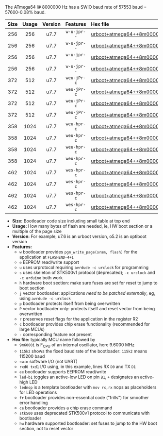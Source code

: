 The ATmega64 @ 8000000 Hz has a SWIO baud rate of 57553 baud = 57600-0.08% baud.

|Size|Usage|Version|Features|Hex file|
|:-:|:-:|:-:|:-:|:--|
|256|256|u7.7|`w-u-jpr--`|[urboot+atmega64++8m0000i+++57k6_swio_rxd2_txd3_led+b5.hex](https://raw.githubusercontent.com/stefanrueger/urboot.hex/main/mcus/atmega64/internal_oscillator/fint++8m0000_Hz/br+++57k6_bps/urboot+atmega64++8m0000i+++57k6_swio_rxd2_txd3_led+b5.hex)|
|256|256|u7.7|`w-u-jpr--`|[urboot+atmega64++8m0000i+++57k6_swio_rxd2_txd3_lednop.hex](https://raw.githubusercontent.com/stefanrueger/urboot.hex/main/mcus/atmega64/internal_oscillator/fint++8m0000_Hz/br+++57k6_bps/urboot+atmega64++8m0000i+++57k6_swio_rxd2_txd3_lednop.hex)|
|256|256|u7.7|`w-u-jpr--`|[urboot+atmega64++8m0000i+++57k6_swio_rxe0_txe1_led+b5.hex](https://raw.githubusercontent.com/stefanrueger/urboot.hex/main/mcus/atmega64/internal_oscillator/fint++8m0000_Hz/br+++57k6_bps/urboot+atmega64++8m0000i+++57k6_swio_rxe0_txe1_led+b5.hex)|
|256|256|u7.7|`w-u-jpr--`|[urboot+atmega64++8m0000i+++57k6_swio_rxe0_txe1_lednop.hex](https://raw.githubusercontent.com/stefanrueger/urboot.hex/main/mcus/atmega64/internal_oscillator/fint++8m0000_Hz/br+++57k6_bps/urboot+atmega64++8m0000i+++57k6_swio_rxe0_txe1_lednop.hex)|
|372|512|u7.7|`weu-jPr-c`|[urboot+atmega64++8m0000i+++57k6_swio_rxd2_txd3_ee_led+b5_fr_ce.hex](https://raw.githubusercontent.com/stefanrueger/urboot.hex/main/mcus/atmega64/internal_oscillator/fint++8m0000_Hz/br+++57k6_bps/urboot+atmega64++8m0000i+++57k6_swio_rxd2_txd3_ee_led+b5_fr_ce.hex)|
|372|512|u7.7|`weu-jPr-c`|[urboot+atmega64++8m0000i+++57k6_swio_rxd2_txd3_ee_lednop_fr_ce.hex](https://raw.githubusercontent.com/stefanrueger/urboot.hex/main/mcus/atmega64/internal_oscillator/fint++8m0000_Hz/br+++57k6_bps/urboot+atmega64++8m0000i+++57k6_swio_rxd2_txd3_ee_lednop_fr_ce.hex)|
|372|512|u7.7|`weu-jPr-c`|[urboot+atmega64++8m0000i+++57k6_swio_rxe0_txe1_ee_led+b5_fr_ce.hex](https://raw.githubusercontent.com/stefanrueger/urboot.hex/main/mcus/atmega64/internal_oscillator/fint++8m0000_Hz/br+++57k6_bps/urboot+atmega64++8m0000i+++57k6_swio_rxe0_txe1_ee_led+b5_fr_ce.hex)|
|372|512|u7.7|`weu-jPr-c`|[urboot+atmega64++8m0000i+++57k6_swio_rxe0_txe1_ee_lednop_fr_ce.hex](https://raw.githubusercontent.com/stefanrueger/urboot.hex/main/mcus/atmega64/internal_oscillator/fint++8m0000_Hz/br+++57k6_bps/urboot+atmega64++8m0000i+++57k6_swio_rxe0_txe1_ee_lednop_fr_ce.hex)|
|358|1024|u7.7|`weu-hpr-c`|[urboot+atmega64++8m0000i+++57k6_swio_rxd2_txd3_ee_led+b5_fr_ce_hw.hex](https://raw.githubusercontent.com/stefanrueger/urboot.hex/main/mcus/atmega64/internal_oscillator/fint++8m0000_Hz/br+++57k6_bps/urboot+atmega64++8m0000i+++57k6_swio_rxd2_txd3_ee_led+b5_fr_ce_hw.hex)|
|358|1024|u7.7|`weu-hpr-c`|[urboot+atmega64++8m0000i+++57k6_swio_rxd2_txd3_ee_lednop_fr_ce_hw.hex](https://raw.githubusercontent.com/stefanrueger/urboot.hex/main/mcus/atmega64/internal_oscillator/fint++8m0000_Hz/br+++57k6_bps/urboot+atmega64++8m0000i+++57k6_swio_rxd2_txd3_ee_lednop_fr_ce_hw.hex)|
|358|1024|u7.7|`weu-hpr-c`|[urboot+atmega64++8m0000i+++57k6_swio_rxe0_txe1_ee_led+b5_fr_ce_hw.hex](https://raw.githubusercontent.com/stefanrueger/urboot.hex/main/mcus/atmega64/internal_oscillator/fint++8m0000_Hz/br+++57k6_bps/urboot+atmega64++8m0000i+++57k6_swio_rxe0_txe1_ee_led+b5_fr_ce_hw.hex)|
|358|1024|u7.7|`weu-hpr-c`|[urboot+atmega64++8m0000i+++57k6_swio_rxe0_txe1_ee_lednop_fr_ce_hw.hex](https://raw.githubusercontent.com/stefanrueger/urboot.hex/main/mcus/atmega64/internal_oscillator/fint++8m0000_Hz/br+++57k6_bps/urboot+atmega64++8m0000i+++57k6_swio_rxe0_txe1_ee_lednop_fr_ce_hw.hex)|
|462|1024|u7.7|`wes-hpr-c`|[urboot+atmega64++8m0000i+++57k6_swio_rxd2_txd3_ee_led+b5_fr_ce_stk500_hw.hex](https://raw.githubusercontent.com/stefanrueger/urboot.hex/main/mcus/atmega64/internal_oscillator/fint++8m0000_Hz/br+++57k6_bps/urboot+atmega64++8m0000i+++57k6_swio_rxd2_txd3_ee_led+b5_fr_ce_stk500_hw.hex)|
|462|1024|u7.7|`wes-hpr-c`|[urboot+atmega64++8m0000i+++57k6_swio_rxd2_txd3_ee_lednop_fr_ce_stk500_hw.hex](https://raw.githubusercontent.com/stefanrueger/urboot.hex/main/mcus/atmega64/internal_oscillator/fint++8m0000_Hz/br+++57k6_bps/urboot+atmega64++8m0000i+++57k6_swio_rxd2_txd3_ee_lednop_fr_ce_stk500_hw.hex)|
|462|1024|u7.7|`wes-hpr-c`|[urboot+atmega64++8m0000i+++57k6_swio_rxe0_txe1_ee_led+b5_fr_ce_stk500_hw.hex](https://raw.githubusercontent.com/stefanrueger/urboot.hex/main/mcus/atmega64/internal_oscillator/fint++8m0000_Hz/br+++57k6_bps/urboot+atmega64++8m0000i+++57k6_swio_rxe0_txe1_ee_led+b5_fr_ce_stk500_hw.hex)|
|462|1024|u7.7|`wes-hpr-c`|[urboot+atmega64++8m0000i+++57k6_swio_rxe0_txe1_ee_lednop_fr_ce_stk500_hw.hex](https://raw.githubusercontent.com/stefanrueger/urboot.hex/main/mcus/atmega64/internal_oscillator/fint++8m0000_Hz/br+++57k6_bps/urboot+atmega64++8m0000i+++57k6_swio_rxe0_txe1_ee_lednop_fr_ce_stk500_hw.hex)|

- **Size:** Bootloader code size including small table at top end
- **Usage:** How many bytes of flash are needed, ie, HW boot section or a multiple of the page size
- **Version:** For example, u7.6 is an urboot version, o5.2 is an optiboot version
- **Features:**
  + `w` bootloader provides `pgm_write_page(sram, flash)` for the application at `FLASHEND-4+1`
  + `e` EEPROM read/write support
  + `u` uses urprotocol requiring `avrdude -c urclock` for programming
  + `s` uses skeleton of STK500v1 protocol (deprecated); `-c urclock` and `-c arduino` both work
  + `h` hardware boot section: make sure fuses are set for reset to jump to boot section
  + `j` vector bootloader: applications *need to be patched externally*, eg, using `avrdude -c urclock`
  + `p` bootloader protects itself from being overwritten
  + `P` vector bootloader only: protects itself and reset vector from being overwritten
  + `r` preserves reset flags for the application in the register R2
  + `c` bootloader provides chip erase functionality (recommended for large MCUs)
  + `-` corresponding feature not present
- **Hex file:** typically MCU name followed by
  + `9m6000i` is F<sub>CPU</sub> of an internal oscillator, here 9.6000 MHz
  + `115k2` shows the fixed baud rate of the bootloader: `115k2` means 115200 baud
  + `swio` software I/O (not UART)
  + `rxd0 txd1` I/O using, in this example, lines RX `D0` and TX `D1`
  + `ee` bootloader supports EEPROM read/write
  + `led-b1` toggles an active-low LED on pin `B1`, `+` designates an active-high LED
  + `lednop` is a template bootloader with `mov rx,rx` nops as placeholders for LED operations
  + `fr` bootloader provides non-essential code ("frills") for smoother error handling
  + `ce` bootloader provides a chip erase command
  + `stk500` uses deprecated STK500v1 protocol to communicate with bootloader
  + `hw` hardware supported bootloader: set fuses to jump to the HW boot section, not to reset vector
